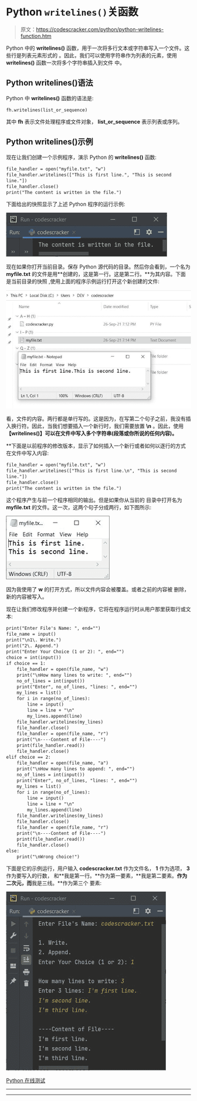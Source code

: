 # Python `writelines()`关函数

> 原文：<https://codescracker.com/python/python-writelines-function.htm>

Python 中的 **writelines()** 函数，用于一次将多行文本或字符串写入一个文件。这些行是列表元素形式的 。因此，我们可以使用字符串作为列表的元素，使用 **writelines()** 函数一次将多个字符串插入到文件 中。

## Python writelines()语法

Python 中 **writelines()** 函数的语法是:

```
fh.writelines(list_or_sequence)
```

其中 **fh** 表示文件处理程序或文件对象， **list_or_sequence** 表示列表或序列。

## Python writelines()示例

现在让我们创建一个示例程序，演示 Python 的 **writelines()** 函数:

```
file_handler = open("myfile.txt", "w")
file_handler.writelines(["This is first line.", "This is second line."])
file_handler.close()
print("The content is written in the file.")
```

下面给出的快照显示了上述 Python 程序的运行示例:

![python writelines method](img/b490506796547398d40adad1db827527.png)

现在如果你打开当前目录。保存 Python 源代码的目录。然后你会看到，一个名为 **myfile.txt** 的文件是用**创建的，这是第一行。这是第二行。**为其内容。下面是当前目录的快照 ,使用上面的程序示例运行打开这个新创建的文件:

![writelines python method](img/b39292786adbec6ea2bebfa855c24938.png)

看，文件的内容。两行都是单行写的。这是因为，在写第二个句子之前，我没有插入换行符。因此，当我们想要插入一个新行时，我们需要放置 **\n** 。因此，使用 **【writelines()】可以在文件中写入多个字符串(段落或你所说的任何内容)。**

 **下面是以前程序的修改版本，显示了如何插入一个新行或者如何以逐行的方式在文件中写入内容:

```
file_handler = open("myfile.txt", "w")
file_handler.writelines(["This is first line.\n", "This is second line."])
file_handler.close()
print("The content is written in the file.")
```

这个程序产生与前一个程序相同的输出。但是如果你从当前的 目录中打开名为 **myfile.txt** 的文件。这一次，这两个句子分成两行，如下图所示:

![python writelines example](img/87bee453920a0869a445ccce7c15fbd9.png)

因为我使用了 **w** 的打开方式，所以文件内容会被覆盖。或者之前的内容被 删除，新的内容被写入。

现在让我们修改程序并创建一个新程序，它将在程序运行时从用户那里获取行或文本:

```
print("Enter File's Name: ", end="")
file_name = input()
print("\n1\. Write.")
print("2\. Append.")
print("Enter Your Choice (1 or 2): ", end="")
choice = int(input())
if choice == 1:
    file_handler = open(file_name, "w")
    print("\nHow many lines to write: ", end="")
    no_of_lines = int(input())
    print("Enter", no_of_lines, "lines: ", end="")
    my_lines = list()
    for i in range(no_of_lines):
        line = input()
        line = line + "\n"
        my_lines.append(line)
    file_handler.writelines(my_lines)
    file_handler.close()
    file_handler = open(file_name, "r")
    print("\n----Content of File----")
    print(file_handler.read())
    file_handler.close()
elif choice == 2:
    file_handler = open(file_name, "a")
    print("\nHow many lines to append: ", end="")
    no_of_lines = int(input())
    print("Enter", no_of_lines, "lines: ", end="")
    my_lines = list()
    for i in range(no_of_lines):
        line = input()
        line = line + "\n"
        my_lines.append(line)
    file_handler.writelines(my_lines)
    file_handler.close()
    file_handler = open(file_name, "r")
    print("\n----Content of File----")
    print(file_handler.read())
    file_handler.close()
else:
    print("\nWrong choice!")
```

下面是它的示例运行，用户输入 **codescracker.txt** 作为文件名， **1** 作为选项， **3** 作为要写入的行数， 和**我是第一行。**作为第一要素，**我是第二要素。**作为二次元，而**我是三线。**作为第三个 要素:

![python writelines program](img/81f06aea1f0ba7545f33a71c257a8c3a.png)

[Python 在线测试](/exam/showtest.php?subid=10)

* * *

* * ***